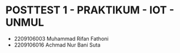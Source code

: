 # POSTTEST 1 - PRAKTIKUM - IOT - UNMUL
- 2209106003 Muhammad Rifan Fathoni
- 2209106016 Achmad Nur Bani Suta
